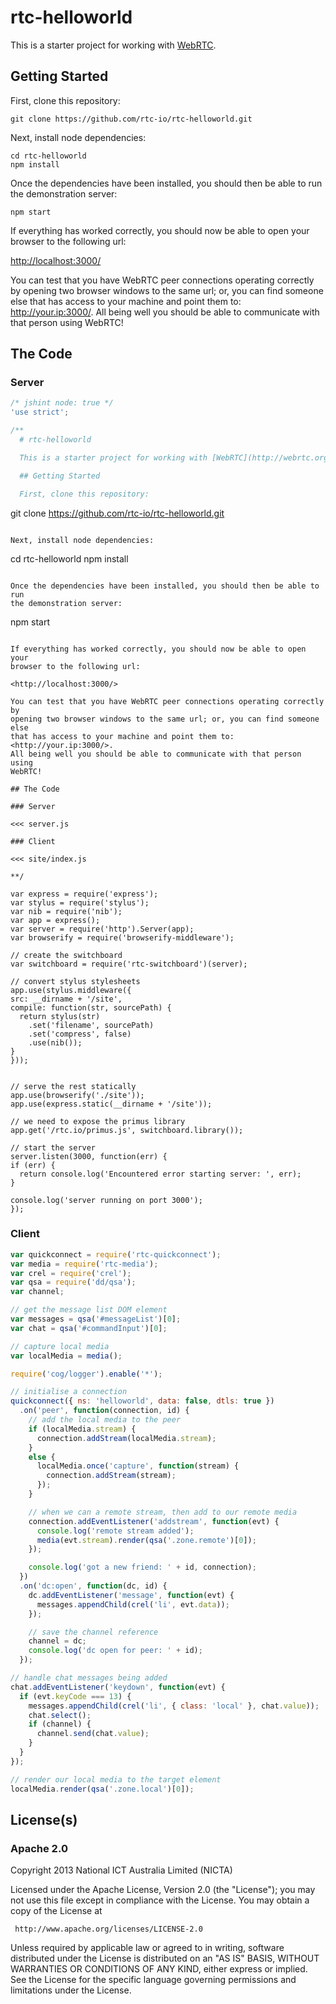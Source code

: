 # rtc-helloworld

This is a starter project for working with [WebRTC](http://webrtc.org).

## Getting Started

First, clone this repository:

```
git clone https://github.com/rtc-io/rtc-helloworld.git
```

Next, install node dependencies:

```
cd rtc-helloworld
npm install
```

Once the dependencies have been installed, you should then be able to run
the demonstration server:

```
npm start
```

If everything has worked correctly, you should now be able to open your
browser to the following url:

<http://localhost:3000/>

You can test that you have WebRTC peer connections operating correctly by
opening two browser windows to the same url; or, you can find someone else
that has access to your machine and point them to: <http://your.ip:3000/>.
All being well you should be able to communicate with that person using
WebRTC!

## The Code

### Server

```js
/* jshint node: true */
'use strict';

/**
  # rtc-helloworld

  This is a starter project for working with [WebRTC](http://webrtc.org).

  ## Getting Started

  First, clone this repository:

  ```
  git clone https://github.com/rtc-io/rtc-helloworld.git
  ```

  Next, install node dependencies:

  ```
  cd rtc-helloworld
  npm install
  ```

  Once the dependencies have been installed, you should then be able to run
  the demonstration server:

  ```
  npm start
  ```

  If everything has worked correctly, you should now be able to open your
  browser to the following url:

  <http://localhost:3000/>

  You can test that you have WebRTC peer connections operating correctly by
  opening two browser windows to the same url; or, you can find someone else
  that has access to your machine and point them to: <http://your.ip:3000/>.
  All being well you should be able to communicate with that person using
  WebRTC!

  ## The Code

  ### Server

  <<< server.js

  ### Client

  <<< site/index.js

**/

var express = require('express');
var stylus = require('stylus');
var nib = require('nib');
var app = express();
var server = require('http').Server(app);
var browserify = require('browserify-middleware');

// create the switchboard
var switchboard = require('rtc-switchboard')(server);

// convert stylus stylesheets
app.use(stylus.middleware({
  src: __dirname + '/site',
  compile: function(str, sourcePath) {
    return stylus(str)
      .set('filename', sourcePath)
      .set('compress', false)
      .use(nib());
  }
}));


// serve the rest statically
app.use(browserify('./site'));
app.use(express.static(__dirname + '/site'));

// we need to expose the primus library
app.get('/rtc.io/primus.js', switchboard.library());

// start the server
server.listen(3000, function(err) {
  if (err) {
    return console.log('Encountered error starting server: ', err);
  }

  console.log('server running on port 3000');
});

```

### Client

```js
var quickconnect = require('rtc-quickconnect');
var media = require('rtc-media');
var crel = require('crel');
var qsa = require('dd/qsa');
var channel;

// get the message list DOM element
var messages = qsa('#messageList')[0];
var chat = qsa('#commandInput')[0];

// capture local media
var localMedia = media();

require('cog/logger').enable('*');

// initialise a connection
quickconnect({ ns: 'helloworld', data: false, dtls: true })
  .on('peer', function(connection, id) {
    // add the local media to the peer
    if (localMedia.stream) {
      connection.addStream(localMedia.stream);
    }
    else {
      localMedia.once('capture', function(stream) {
        connection.addStream(stream);
      });
    }

    // when we can a remote stream, then add to our remote media
    connection.addEventListener('addstream', function(evt) {
      console.log('remote stream added');
      media(evt.stream).render(qsa('.zone.remote')[0]);
    });

    console.log('got a new friend: ' + id, connection);
  })
  .on('dc:open', function(dc, id) {
    dc.addEventListener('message', function(evt) {
      messages.appendChild(crel('li', evt.data));
    });

    // save the channel reference
    channel = dc;
    console.log('dc open for peer: ' + id);
  });

// handle chat messages being added
chat.addEventListener('keydown', function(evt) {
  if (evt.keyCode === 13) {
    messages.appendChild(crel('li', { class: 'local' }, chat.value));
    chat.select();
    if (channel) {
      channel.send(chat.value);
    }
  }
});

// render our local media to the target element
localMedia.render(qsa('.zone.local')[0]);
```

## License(s)

### Apache 2.0

Copyright 2013 National ICT Australia Limited (NICTA)

   Licensed under the Apache License, Version 2.0 (the "License");
   you may not use this file except in compliance with the License.
   You may obtain a copy of the License at

     http://www.apache.org/licenses/LICENSE-2.0

   Unless required by applicable law or agreed to in writing, software
   distributed under the License is distributed on an "AS IS" BASIS,
   WITHOUT WARRANTIES OR CONDITIONS OF ANY KIND, either express or implied.
   See the License for the specific language governing permissions and
   limitations under the License.
